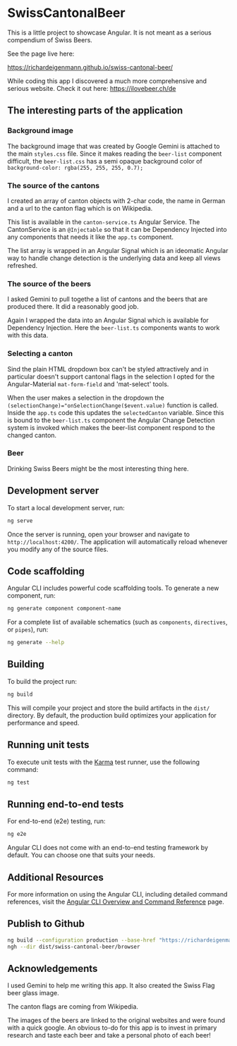 # SwissCantonalBeer

This is a little project to showcase Angular. It is not meant as
a serious compendium of Swiss Beers.

See the page live here:

<https://richardeigenmann.github.io/swiss-cantonal-beer/>

While coding this app I discovered a much more comprehensive and serious website. Check it out here: <https://ilovebeer.ch/de>

## The interesting parts of the application

### Background image

The background image that was created by Google Gemini is attached to the main `styles.css` file. Since it makes reading the `beer-list` component difficult, the `beer-list.css` has a semi opaque background color of `background-color: rgba(255, 255, 255, 0.7);`

### The source of the cantons

I created an array of canton objects with 2-char code, the name in German and a url
to the canton flag which is on Wikipedia.

This list is available in the `canton-service.ts` Angular Service. The CantonService is an
`@Injectable` so that it can be Dependency Injected into any components that needs it like the
`app.ts` component.

The list array is wrapped in an Angular Signal which is an ideomatic Angular way to
handle change detection is the underlying data and keep all views refreshed.

### The source of the beers

I asked Gemini to pull togethe a list of cantons and the beers that are produced there.
It did a reasonably good job.

Again I wrapped the data into an Angular Signal which is available for Dependency Injection.
Here the `beer-list.ts` components wants to work with this data.

### Selecting a canton

Sind the plain HTML dropdown box can't be styled attractively and in particular doesn't
support cantonal flags in the selection I opted for the Angular-Material `mat-form-field`
and 'mat-select' tools.

When the user makes a selection in the dropdown the
`(selectionChange)="onSelectionChange($event.value)` function is called. Inside the `app.ts`
code this updates the `selectedCanton` variable. Since this is bound to the `beer-list.ts`
component the Angular Change Detection system is invoked which makes the beer-list component
respond to the changed canton.

### Beer

Drinking Swiss Beers might be the most interesting thing here.

## Development server

To start a local development server, run:

```bash
ng serve
```

Once the server is running, open your browser and navigate to `http://localhost:4200/`. The application will automatically reload whenever you modify any of the source files.

## Code scaffolding

Angular CLI includes powerful code scaffolding tools. To generate a new component, run:

```bash
ng generate component component-name
```

For a complete list of available schematics (such as `components`, `directives`, or `pipes`), run:

```bash
ng generate --help
```

## Building

To build the project run:

```bash
ng build
```

This will compile your project and store the build artifacts in the `dist/` directory. By default, the production build optimizes your application for performance and speed.

## Running unit tests

To execute unit tests with the [Karma](https://karma-runner.github.io) test runner, use the following command:

```bash
ng test
```

## Running end-to-end tests

For end-to-end (e2e) testing, run:

```bash
ng e2e
```

Angular CLI does not come with an end-to-end testing framework by default. You can choose one that suits your needs.

## Additional Resources

For more information on using the Angular CLI, including detailed command references, visit the [Angular CLI Overview and Command Reference](https://angular.dev/tools/cli) page.

## Publish to Github

```bash
ng build --configuration production --base-href "https://richardeigenmann.github.io/swiss-cantonal-beer/"
ngh --dir dist/swiss-cantonal-beer/browser
```

## Acknowledgements

I used Gemini to help me writing this app. It also created the Swiss Flag beer glass image.

The canton flags are coming from Wikipedia.

The images of the beers are linked to the original websites and were found with a quick google.
An obvious to-do for this app is to invest in primary research and taste each beer and take
a personal photo of each beer!
